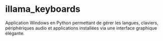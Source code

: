 # illama_keyboards
Application Windows en Python permettant de gérer les langues, claviers, périphériques audio et applications installées via une interface graphique élégante.
